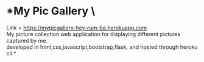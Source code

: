 # *My Pic Gallery \
Link = https://mypicgallery-hey-rum-ba.herokuapp.com \
My picture collection web application for displaying different pictures captured by me.\
developed in html,css,javascript,bootstrap,flask, and hosted through heroku cli.*
